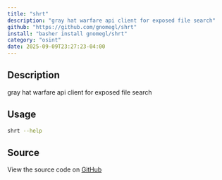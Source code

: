 ```yaml
---
title: "shrt"
description: "gray hat warfare api client for exposed file search"
github: "https://github.com/gnomegl/shrt"
install: "basher install gnomegl/shrt"
category: "osint"
date: 2025-09-09T23:27:23-04:00
---
```



## Description

gray hat warfare api client for exposed file search

## Usage

```bash
shrt --help
```

## Source

View the source code on [GitHub](https://github.com/gnomegl/shrt)
